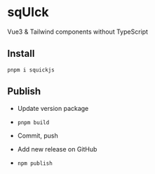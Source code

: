 # sqUIck

Vue3 &amp; Tailwind components without TypeScript

## Install

`pnpm i squickjs`

## Publish

- Update version package

- `pnpm build`

- Commit, push

- Add new release on GitHub

- `npm publish`
